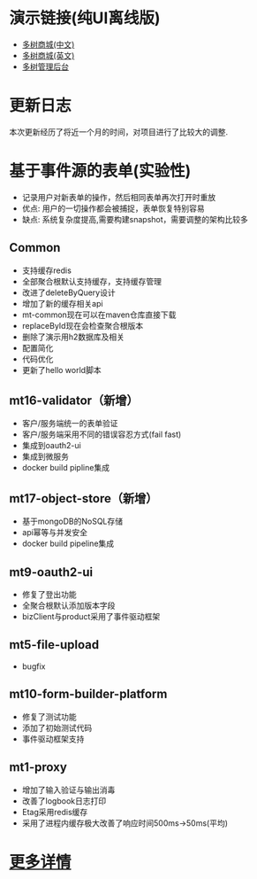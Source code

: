 # 演示链接(纯UI离线版)
- [多树商城(中文)](https://www.duoshu.org/mall/zh/index.html)
- [多树商城(英文)](https://www.duoshu.org/mall/en/index.html)
- [多树管理后台](https://www.duoshu.org/index.html)
# 更新日志
本次更新经历了将近一个月的时间，对项目进行了比较大的调整.
# 基于事件源的表单(实验性)
- 记录用户对新表单的操作，然后相同表单再次打开时重放
- 优点: 用户的一切操作都会被捕捉，表单恢复特别容易
- 缺点: 系统复杂度提高,需要构建snapshot，需要调整的架构比较多
## Common
- 支持缓存redis
- 全部聚合根默认支持缓存，支持缓存管理
- 改进了deleteByQuery设计
- 增加了新的缓存相关api
- mt-common现在可以在maven仓库直接下载
- replaceById现在会检查聚合根版本
- 删除了演示用h2数据库及相关
- 配置简化
- 代码优化
- 更新了hello world脚本
## mt16-validator（新增）
- 客户/服务端统一的表单验证
- 客户/服务端采用不同的错误容忍方式(fail fast)
- 集成到oauth2-ui
- 集成到微服务
- docker build pipline集成
## mt17-object-store（新增）
- 基于mongoDB的NoSQL存储
- api幂等与并发安全
- docker build pipeline集成
## mt9-oauth2-ui
- 修复了登出功能
- 全聚合根默认添加版本字段
- bizClient与product采用了事件驱动框架
## mt5-file-upload
- bugfix
## mt10-form-builder-platform
- 修复了测试功能
- 添加了初始测试代码
- 事件驱动框架支持
## mt1-proxy
- 增加了输入验证与输出消毒
- 改善了logbook日志打印
- Etag采用redis缓存
- 采用了进程内缓存极大改善了响应时间500ms->50ms(平均)
# [更多详情](https://github.com/users/publicdevop2019/projects/18)
